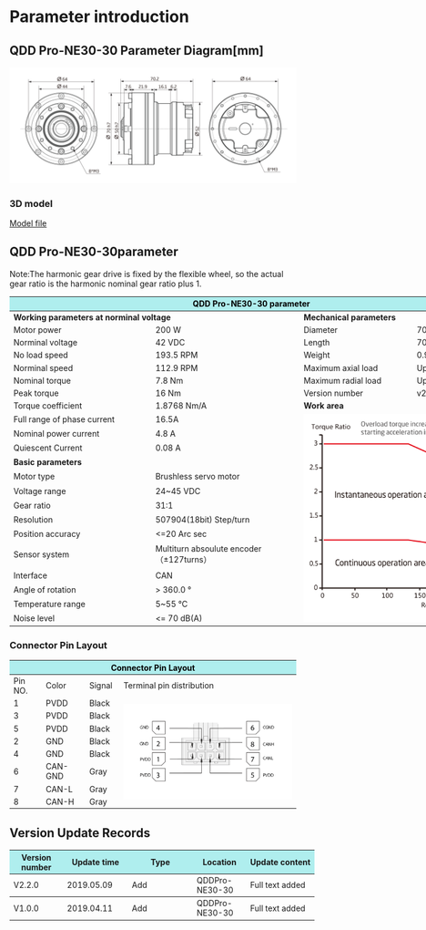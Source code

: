 # Parameter introduction 
## QDD Pro-NE30-30 Parameter Diagram[mm]
![QDD Pro-NE30-30](  ../img/Qddpro_NE30三视图.png   ) 
### 3D model 
[Model file]( ../img/QDD_Pro-NE30-30-70_v2_2.step.zip )


## QDD Pro-NE30-30parameter
Note:The harmonic gear drive is fixed by the flexible wheel, so the actual gear ratio is the harmonic nominal gear ratio plus 1.

<table style="width:850px"><thead><tr><th colspan="4" style="background: PaleTurquoise; color: black;">QDD Pro-NE30-30 parameter</th></tr></thead><tbody><tr><td colspan="2" width=60%><b>Working parameters at norminal voltage</b></td><td colspan="2" width=40%><b>Mechanical parameters</b></td></tr><tr><td>Motor power</td><td>200 W</td><td>Diameter</td><td>70mm</td></tr><tr><td>Norminal voltage</td><td>42 VDC</td><td>Length</td><td>70.2mm</td></tr><tr><td>No load speed</td><td>193.5 RPM</td><td>Weight</td><td>0.9 Kg</td></tr><tr><td>Norminal speed</td><td>112.9 RPM</td><td>Maximum axial load</td><td>Updating later</td></tr><tr><td>Nominal torque</td><td>7.8 Nm</td><td>Maximum radial load</td><td>  Updating later</td></tr><tr><td>Peak torque</td><td>16 Nm</td><td>Version number</td><td>v2.2</td></tr><tr><td>Torque coefficient</td><td>1.8768 Nm/A</td><td colspan="2"><b>Work area</b></td></tr><tr><td>Full range of phase current</td><td>16.5A</td><td colspan="2" rowspan="15"><img src="../img/QDD Pro-NE30-30quxian.png" style="width:300px"></td></tr><tr><td>Nominal power current</td><td>4.8 A</td></tr><tr><td>Quiescent Current</td><td>0.08 A</td></tr><tr><td colspan="2"><b>Basic parameters</b></td></tr><tr><td>Motor type</td><td>Brushless servo motor</td></tr><tr><td>Voltage range</td><td>24~45 VDC</td></tr><tr><td>Gear ratio</td><td>31:1</td></tr><tr><td>Resolution</td><td>507904(18bit) Step/turn</td></tr><tr><td>Position accuracy</td><td><=20 Arc sec</td></tr><tr><td>Sensor system</td><td>Multiturn absoulute encoder</br>（±127turns）</td></tr><tr><td>Interface</td><td>CAN</td></tr><tr><td>Angle of rotation</td><td>> 360.0 °</td></tr><tr><td>Temperature range</td><td>5~55 °C</td></tr><tr><td>Noise level</td><td><= 70 dB(A)</td></tr></tbody></table>




### Connector Pin Layout
<table class="tableizer-table">
<thead><tr class="tableizer-firstrow"><th colspan="4" style="background: PaleTurquoise; color: black;width:800px">Connector Pin Layout</th></tr></thead><tbody><tr><td>Pin NO.</td><td>Color</td><td>Signal</td><td>Terminal pin distribution</td></tr><tr><td>1</td><td>PVDD</td><td>Black</td><td rowspan="9"><img src="../img/配线2-2.png" style="width:450px"></td></tr><tr><td>3</td><td>PVDD</td><td>Black</td></tr><tr><td>5</td><td>PVDD</td><td>Black</td></tr><tr><td>2</td><td>GND</td><td>Black</td></tr><tr><td>4</td><td>GND</td><td>Black</td></tr><tr><td>6</td><td>CAN-GND</td><td>Gray</td></tr><tr><td>7</td><td>CAN-L</td><td>Gray</td></tr><tr><td>8</td><td>CAN-H</td><td>Gray</td></tr></tbody></table>


## Version Update Records


<table style="width:600px"><thead><tr style="background:PaleTurquoise"><th style="width:80px">Version number</th><th style="width:100px">Update time</th><th style="width:100px">Type </th><th style="width:80px">Location</th><th>Update content</th></tr></thead><tbody><tr><td>V2.2.0</td><td>2019.05.09</td><td>Add</td><td>QDDPro-NE30-30</td><td>Full text added</th></tr></thead><tbody><tr><td>V1.0.0</td><td>2019.04.11</td><td>Add</td><td>QDDPro-NE30-30</td><td>Full text added</td></tbody></table>
